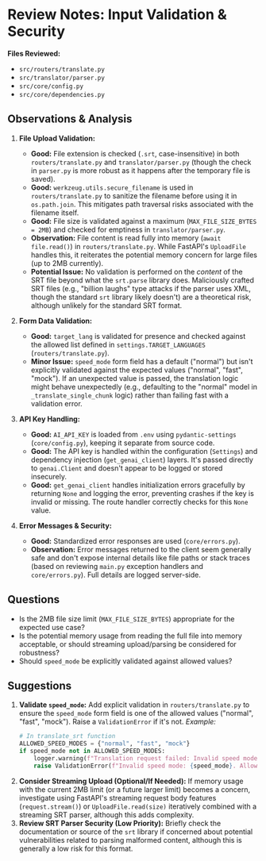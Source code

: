 # Review Notes: Input Validation & Security

**Files Reviewed:**
*   `src/routers/translate.py`
*   `src/translator/parser.py`
*   `src/core/config.py`
*   `src/core/dependencies.py`

## Observations & Analysis

1.  **File Upload Validation:**
    *   **Good:** File extension is checked (`.srt`, case-insensitive) in both `routers/translate.py` and `translator/parser.py` (though the check in `parser.py` is more robust as it happens after the temporary file is saved).
    *   **Good:** `werkzeug.utils.secure_filename` is used in `routers/translate.py` to sanitize the filename before using it in `os.path.join`. This mitigates path traversal risks associated with the filename itself.
    *   **Good:** File size is validated against a maximum (`MAX_FILE_SIZE_BYTES = 2MB`) and checked for emptiness in `translator/parser.py`.
    *   **Observation:** File content is read fully into memory (`await file.read()`) in `routers/translate.py`. While FastAPI's `UploadFile` handles this, it reiterates the potential memory concern for large files (up to 2MB currently).
    *   **Potential Issue:** No validation is performed on the *content* of the SRT file beyond what the `srt.parse` library does. Maliciously crafted SRT files (e.g., "billion laughs" type attacks if the parser uses XML, though the standard `srt` library likely doesn't) are a theoretical risk, although unlikely for the standard SRT format.

2.  **Form Data Validation:**
    *   **Good:** `target_lang` is validated for presence and checked against the allowed list defined in `settings.TARGET_LANGUAGES` (`routers/translate.py`).
    *   **Minor Issue:** `speed_mode` form field has a default ("normal") but isn't explicitly validated against the expected values ("normal", "fast", "mock"). If an unexpected value is passed, the translation logic might behave unexpectedly (e.g., defaulting to the "normal" model in `_translate_single_chunk` logic) rather than failing fast with a validation error.

3.  **API Key Handling:**
    *   **Good:** `AI_API_KEY` is loaded from `.env` using `pydantic-settings` (`core/config.py`), keeping it separate from source code.
    *   **Good:** The API key is handled within the configuration (`Settings`) and dependency injection (`get_genai_client`) layers. It's passed directly to `genai.Client` and doesn't appear to be logged or stored insecurely.
    *   **Good:** `get_genai_client` handles initialization errors gracefully by returning `None` and logging the error, preventing crashes if the key is invalid or missing. The route handler correctly checks for this `None` value.

4.  **Error Messages & Security:**
    *   **Good:** Standardized error responses are used (`core/errors.py`).
    *   **Observation:** Error messages returned to the client seem generally safe and don't expose internal details like file paths or stack traces (based on reviewing `main.py` exception handlers and `core/errors.py`). Full details are logged server-side.

## Questions

*   Is the 2MB file size limit (`MAX_FILE_SIZE_BYTES`) appropriate for the expected use case?
*   Is the potential memory usage from reading the full file into memory acceptable, or should streaming upload/parsing be considered for robustness?
*   Should `speed_mode` be explicitly validated against allowed values?

## Suggestions

1.  **Validate `speed_mode`:** Add explicit validation in `routers/translate.py` to ensure the `speed_mode` form field is one of the allowed values ("normal", "fast", "mock"). Raise a `ValidationError` if it's not.
    *Example:*
    ```python
    # In translate_srt function
    ALLOWED_SPEED_MODES = {"normal", "fast", "mock"}
    if speed_mode not in ALLOWED_SPEED_MODES:
        logger.warning(f"Translation request failed: Invalid speed mode '{speed_mode}'.")
        raise ValidationError(f"Invalid speed mode: {speed_mode}. Allowed: {', '.join(ALLOWED_SPEED_MODES)}")
    ```
2.  **Consider Streaming Upload (Optional/If Needed):** If memory usage with the current 2MB limit (or a future larger limit) becomes a concern, investigate using FastAPI's streaming request body features (`request.stream()`) or `UploadFile.read(size)` iteratively combined with a streaming SRT parser, although this adds complexity.
3.  **Review SRT Parser Security (Low Priority):** Briefly check the documentation or source of the `srt` library if concerned about potential vulnerabilities related to parsing malformed content, although this is generally a low risk for this format. 